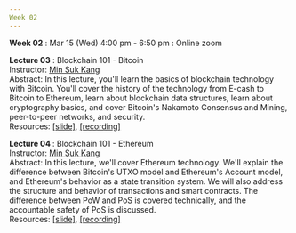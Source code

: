 ```yaml
---
Week 02
---
```


<b>Week 02</b>
: Mar 15 (Wed) 4:00 pm - 6:50 pm
  : Online zoom

<b>Lecture 03</b>
: Blockchain 101 - Bitcoin<br>
  Instructor: <a href="/kaist/staff/#Min Suk Kang">Min Suk Kang</a><br>
  Abstract: In this lecture, you'll learn the basics of blockchain technology with Bitcoin. You'll cover the history of the technology from E-cash to Bitcoin to Ethereum, learn about blockchain data structures, learn about cryptography basics, and cover Bitcoin's Nakamoto Consensus and Mining, peer-to-peer networks, and security.<br>
  Resources: <a href="/kaist/assets/files/Web3@KAIST-Lecture03.pdf" target="_blank">[slide]</a>, <a href="https://youtu.be/DPdKZKrKT_s" target="_blank">[recording]</a><br>
  
<b>Lecture 04 </b>
: Blockchain 101 - Ethereum<br>
  Instructor: <a href="/kaist/staff/#Min Suk Kang">Min Suk Kang</a><br>
  Abstract: In this lecture, we'll cover Ethereum technology. We'll explain the difference between Bitcoin's UTXO model and Ethereum's Account model, and Ethereum's behavior as a state transition system. We will also address the structure and behavior of transactions and smart contracts. The difference between PoW and PoS is covered technically, and the accountable safety of PoS is discussed.<br>
  Resources: <a href="/kaist/assets/files/Web3@KAIST-Lecture04.pdf" target="_blank">[slide]</a>, <a href="https://youtu.be/WWdf3geMGUY" target="_blank">[recording]</a><br>
  

